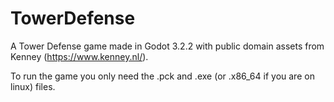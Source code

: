 # TowerDefense
A Tower Defense game made in Godot 3.2.2 with public domain assets from Kenney (https://www.kenney.nl/).

To run the game you only need the .pck and .exe (or .x86_64 if you are on linux) files.
